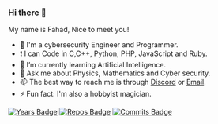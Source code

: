 


### Hi there 👋
My name is Fahad, Nice to meet you!
- 🔭 I'm a cybersecurity Engineer and Programmer.
- ❗ I can Code in C,C++, Python, PHP, JavaScript and Ruby.
- 🌱 I’m currently learning Artificial Intelligence.
- 💬 Ask me about Physics, Mathematics and Cyber security.
- 📫 The best way to reach me is through [Discord](https://discordapp.com/invite/8snh7nx) or [Email](mailto://quantumcore@protonmail.com).
- ⚡ Fun fact: I'm also a hobbyist magician.

[![Years Badge](https://badges.pufler.dev/years/quantumcore)](https://badges.pufler.dev) [![Repos Badge](https://badges.pufler.dev/repos/quantumcore)](https://badges.pufler.dev)  [![Commits Badge](https://badges.pufler.dev/commits/monthly/quantumcore)](https://badges.pufler.dev)
